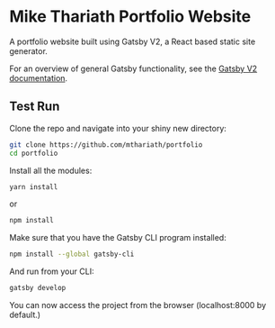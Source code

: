 # Mike Thariath Portfolio Website

A portfolio website built using Gatsby V2, a React based static site generator.

For an overview of general Gatsby functionality, see the [Gatsby V2 documentation](https://next.gatsbyjs.org/docs/).

## Test Run

Clone the repo and navigate into your shiny new directory:

```sh
git clone https://github.com/mthariath/portfolio
cd portfolio
```

Install all the modules:

```sh
yarn install
```

or

```sh
npm install
```

Make sure that you have the Gatsby CLI program installed:

```sh
npm install --global gatsby-cli
```

And run from your CLI:

```sh
gatsby develop
```

You can now access the project from the browser (localhost:8000 by default.)
